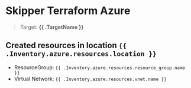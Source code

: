 # Skipper Terraform Azure
> Target: **{{ .TargetName }}**

## Created resources in location `{{ .Inventory.azure.resources.location }}`

- ResourceGroup: `{{ .Inventory.azure.resources.resource_group.name }}`
- Virtual Network: `{{ .Inventory.azure.resources.vnet.name }}`
